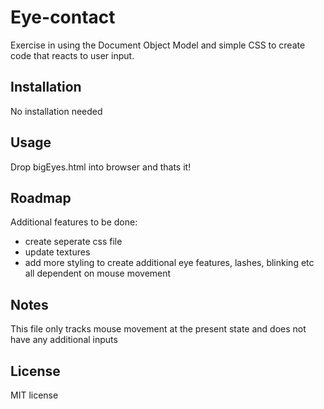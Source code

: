 # Eye-contact

Exercise in using the Document Object Model and simple CSS to create code that reacts to user input.


Installation
------------------------------------------------
No installation needed

Usage
------------------------------------------------
Drop bigEyes.html into browser and thats it!


Roadmap
-------------------------------------------------
Additional features to be done: 
- create seperate css file
- update textures
- add more styling to create additional eye features, lashes, blinking etc all dependent on mouse movement

Notes
----------------------------------------
This file only tracks mouse movement at the present state and does not have any additional inputs

License
----------------------------------------
MIT license



